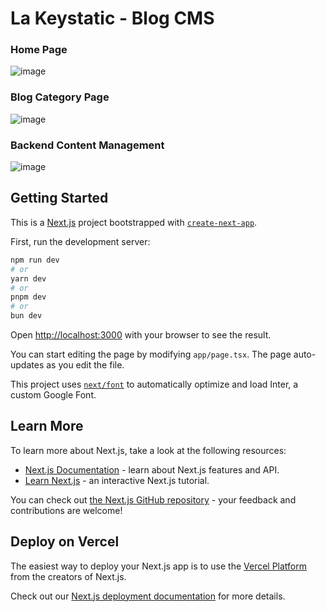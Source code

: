  # La Keystatic - Blog CMS 
 
### Home Page
![image](https://github.com/LaThinh/Keystatic-blog/assets/5600400/058a30d8-cfa1-4fcb-be0f-4ca331a9ad6f)

### Blog Category Page
![image](https://github.com/LaThinh/Keystatic-blog/assets/5600400/4adeaf10-19b5-4290-bc59-09231e8047fc)

### Backend Content Management
![image](https://github.com/LaThinh/Keystatic-blog/assets/5600400/64e332fc-84a9-408d-a58d-625b47e371da)


## Getting Started
This is a [Next.js](https://nextjs.org/) project bootstrapped with [`create-next-app`](https://github.com/vercel/next.js/tree/canary/packages/create-next-app).

First, run the development server:

```bash
npm run dev
# or
yarn dev
# or
pnpm dev
# or
bun dev
```

Open [http://localhost:3000](http://localhost:3000) with your browser to see the result.

You can start editing the page by modifying `app/page.tsx`. The page auto-updates as you edit the file.

This project uses [`next/font`](https://nextjs.org/docs/basic-features/font-optimization) to automatically optimize and load Inter, a custom Google Font.

## Learn More

To learn more about Next.js, take a look at the following resources:

- [Next.js Documentation](https://nextjs.org/docs) - learn about Next.js features and API.
- [Learn Next.js](https://nextjs.org/learn) - an interactive Next.js tutorial.

You can check out [the Next.js GitHub repository](https://github.com/vercel/next.js/) - your feedback and contributions are welcome!

## Deploy on Vercel

The easiest way to deploy your Next.js app is to use the [Vercel Platform](https://vercel.com/new?utm_medium=default-template&filter=next.js&utm_source=create-next-app&utm_campaign=create-next-app-readme) from the creators of Next.js.

Check out our [Next.js deployment documentation](https://nextjs.org/docs/deployment) for more details.
